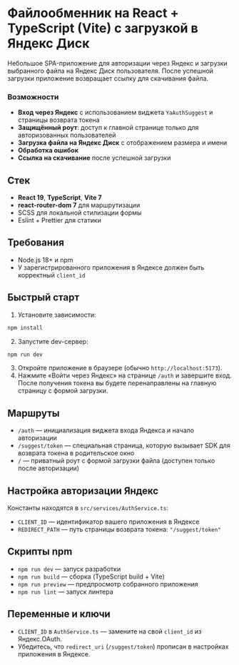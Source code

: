 # Файлообменник на React + TypeScript (Vite) с загрузкой в Яндекс Диск

Небольшое SPA-приложение для авторизации через Яндекс и загрузки выбранного файла на Яндекс Диск пользователя. После успешной загрузки приложение возвращает ссылку для скачивания файла.

### Возможности
- **Вход через Яндекс** с использованием виджета `YaAuthSuggest` и страницы возврата токена
- **Защищённый роут**: доступ к главной странице только для авторизованных пользователей
- **Загрузка файла на Яндекс Диск** с отображением размера и имени 
- **Обработка ошибок** 
- **Ссылка на скачивание** после успешной загрузки

## Стек
- **React 19**, **TypeScript**, **Vite 7**
- **react-router-dom 7** для маршрутизации
- SCSS для локальной стилизации формы
- Еslint + Prettier для статики

## Требования
- Node.js 18+ и npm
- У зарегистрированного приложения в Яндексе должен быть корректный `client_id` 


## Быстрый старт
1. Установите зависимости:
```bash
npm install
```
2. Запустите dev-сервер:
```bash
npm run dev
```

3. Откройте приложение в браузере (обычно `http://localhost:5173`).
4. Нажмите «Войти через Яндекс» на странице `/auth` и завершите вход. После получения токена вы будете перенаправлены на главную страницу с формой загрузки.

## Маршруты
- `/auth` — инициализация виджета входа Яндекса и начало авторизации
- `/suggest/token` — специальная страница, которую вызывает SDK для возврата токена в родительское окно
- `/` — приватный роут с формой загрузки файла (доступен только после авторизации)

## Настройка авторизации Яндекс
Константы находятся в `src/services/AuthService.ts`:
- `CLIENT_ID` — идентификатор вашего приложения в Яндексе
- `REDIRECT_PATH` — путь страницы возврата токена: `"/suggest/token"`

## Скрипты npm
- `npm run dev` — запуск разработки
- `npm run build` — сборка (TypeScript build + Vite)
- `npm run preview` — предпросмотр собранного приложения
- `npm run lint` — запуск линтера


## Переменные и ключи
- `CLIENT_ID` в `AuthService.ts` — замените на свой `client_id` из Яндекс.OAuth.
- Убедитесь, что `redirect_uri` (`/suggest/token`) прописан в настройках приложения в Яндексе.

